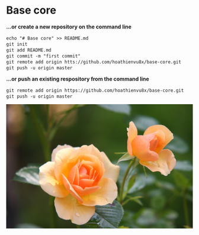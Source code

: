 # Base core

**...or create a new repository on the command line**

```
echo "# Base core" >> README.md
git init
git add README.md
git commit -m "first commit"
git remote add origin htts://github.com/hoathienvu8x/base-core.git
git push -u origin master
```

**...or push an existing respository from the command line**

```
git remote add origin https://github.com/hoathienvu8x/base-core.git
git push -u origin master
```

![img](https://raw.githubusercontent.com/hoathienvu8x/base-core/master/background.jpg)
